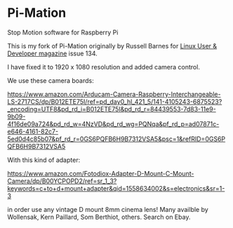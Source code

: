 # Pi-Mation
Stop Motion software for Raspberry Pi

This is my fork of Pi-Mation originally by Russell Barnes for [Linux User & Developer magazine](http://www.linuxuser.co.uk) issue 134.

I have fixed it to 1920 x 1080 resolution and added camera control. 

We use these camera boards:

https://www.amazon.com/Arducam-Camera-Raspberry-Interchangeable-LS-2717CS/dp/B012ETE75I/ref=pd_day0_hl_421_5/141-4105243-6875523?_encoding=UTF8&pd_rd_i=B012ETE75I&pd_rd_r=84439553-7d83-11e9-9b09-4f16de09a724&pd_rd_w=4NzVD&pd_rd_wg=PQNqa&pf_rd_p=ad07871c-e646-4161-82c7-5ed0d4c85b07&pf_rd_r=0GS6PQFB6H9B7312VSA5&psc=1&refRID=0GS6PQFB6H9B7312VSA5

With this kind of adapter: 

https://www.amazon.com/Fotodiox-Adapter-D-Mount-C-Mount-Camera/dp/B00YCPOPD2/ref=sr_1_3?keywords=c+to+d+mount+adapter&qid=1558634002&s=electronics&sr=1-3

in order use any vintage D mount 8mm cinema lens!  Many availble by Wollensak, Kern Paillard, Som Berthiot, others. Search on Ebay.
